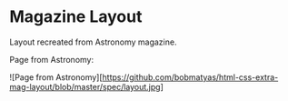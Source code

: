 # Magazine Layout

Layout recreated from Astronomy magazine.

Page from Astronomy:

![Page from Astronomy][https://github.com/bobmatyas/html-css-extra-mag-layout/blob/master/spec/layout.jpg]
